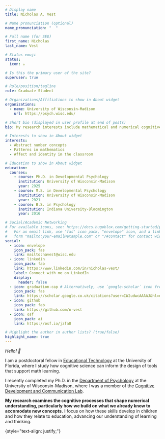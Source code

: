 ```yaml
---
# Display name
title: Nicholas A. Vest

# Name pronunciation (optional)
name_pronunciation: "  "

# Full name (for SEO)
first_name: Nicholas
last_name: Vest

# Status emoji
status:
  icon: ☕️

# Is this the primary user of the site?
superuser: true

# Role/position/tagline
role: Graduate Student

# Organizations/Affiliations to show in About widget
organizations:
  - name: University of Wisconsin-Madison
    url: https://psych.wisc.edu/

# Short bio (displayed in user profile at end of posts)
bio: My research interests include mathematical and numerical cognitive development.

# Interests to show in About widget
interests:
  - Abstract number concepts
  - Patterns in mathematics
  - Affect and identity in the classroom

# Education to show in About widget
education:
  courses:
    - course: Ph.D. in Developmental Psychology
      institution: University of Wisconsin-Madison
      year: 2025
    - course: M.S. in Developmental Psychology
      institution: University of Wisconsin-Madison
      year: 2021
    - course: B.S. in Psychology
      institution: Indiana University-Bloomington
      year: 2016

# Social/Academic Networking
# For available icons, see: https://docs.hugoblox.com/getting-started/page-builder/#icons
#   For an email link, use "fas" icon pack, "envelope" icon, and a link in the
#   form "mailto:your-email@example.com" or "/#contact" for contact widget.
social:
  - icon: envelope
    icon_pack: fas
    link: mailto:navest@wisc.edu
  - icon: linkedin
    icon_pack: fab
    link: https://www.linkedin.com/in/nicholas-vest/
    label: Connect with me on LinkedIn
    display:
      header: false
  - icon: graduation-cap # Alternatively, use `google-scholar` icon from `ai` icon pack
    icon_pack: fas
    link: https://scholar.google.co.uk/citations?user=IW2udwcAAAAJ&hl=en
  - icon: github
    icon_pack: fab
    link: https://github.com/n-vest
  - icon: osf
    icon_pack: ai
    link: https://osf.io/jzfa8

# Highlight the author in author lists? (true/false)
highlight_name: true
---
```

<i>Hello! 👋 </i>

I am a postdoctoral fellow in [Educational Technology](https://education.ufl.edu/educational-technology/) at the University of Florida, where I study how cognitive science can inform the design of tools that support math learning. 

I recently completed my Ph.D. in the [Department of Psychology](https://psych.wisc.edu/) at the University of Wisconsin-Madison, where I was a member of the [Cognitive Development and Communication Lab](https://alibali.psych.wisc.edu/).

<strong>My research examines the cognitive processes that shape numerical understanding, particularly how we build on what we already know to accomodate new concepts.</strong> I focus on how these skills develop in children and how they relate to education, advancing our understanding of learning and thinking.

{style="text-align: justify;"}
